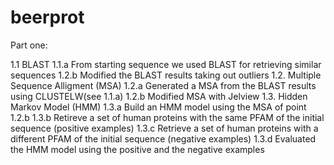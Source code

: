 # beerprot

Part one:
  
  1.1 BLAST
        1.1.a  From starting sequence we used BLAST for retrieving similar sequences
        1.2.b  Modified the BLAST results taking out outliers
  1.2. Multiple Sequence Alligment (MSA)
        1.2.a  Generated a MSA from the BLAST results using CLUSTELW(see 1.1.a)
        1.2.b  Modified MSA with Jelview
  1.3. Hidden Markov Model (HMM)
        1.3.a  Build an HMM model using the MSA of point 1.2.b
        1.3.b  Retireve a set of human proteins with the same PFAM of the initial sequence (positive examples)
        1.3.c  Retrieve a set of human proteins with a different PFAM of the initial sequence (negative examples)
        1.3.d  Evaluated the HMM model using the positive and the negative examples
